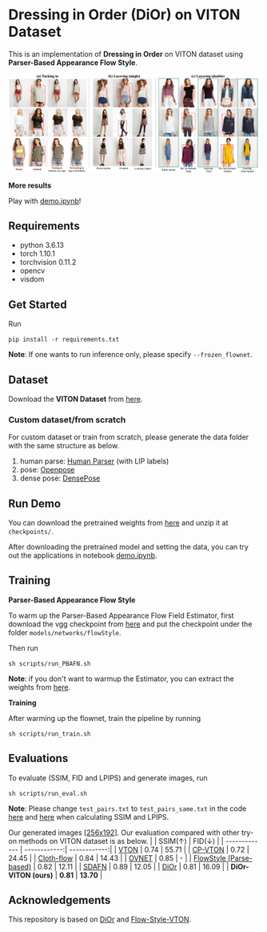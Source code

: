 # Dressing in Order (DiOr) on VITON Dataset
This is an implementation of __Dressing in Order__ on VITON dataset using __Parser-Based Appearance Flow Style__.

![](Images/short_try_on_editing.png)

__More results__

Play with [demo.ipynb](demo.ipynb)!


## Requirements
- python 3.6.13
- torch 1.10.1
- torchvision 0.11.2
- opencv
- visdom


## Get Started
Run
```
pip install -r requirements.txt
```

__Note__: If one wants to run inference only, please specify ```--frozen_flownet```.


## Dataset
Download the __VITON Dataset__ from [here](https://drive.google.com/file/d/11kKsTXoRwfMzx32I6OADJYPmlRLxpRv8/view?usp=sharing).

### Custom dataset/from scratch
For custom dataset or train from scratch, please generate the data folder with the same structure as below.

1. human parse: [Human Parser](https://github.com/GoGoDuck912/Self-Correction-Human-Parsing) (with LIP labels)
2. pose: [Openpose](https://github.com/ZheC/Realtime_Multi-Person_Pose_Estimation)
3. dense pose: [DensePose](https://github.com/facebookresearch/DensePose)


## Run Demo
You can download the pretrained weights from [here](https://drive.google.com/drive/folders/1Qgaj4n9e412CDdNQOWiuIuEy8Ysx2HrY) and unzip it at ```checkpoints/```.

After downloading the pretrained model and setting the data, you can try out the applications in notebook [demo.ipynb](demo.ipynb).


## Training
__Parser-Based Appearance Flow Style__

To warm up the Parser-Based Appearance Flow Field Estimator, first download the vgg checkpoint from [here](https://github.com/senhe/flow-style-vton) and put the checkpoint under the folder ```models/networks/flowStyle```.

Then run
```
sh scripts/run_PBAFN.sh
```

__Note__: if you don't want to warmup the Estimator, you can extract the weights from [here](https://drive.google.com/drive/folders/1upRRswJf_hXldl48w5QCX7LOJp71otJB).

__Training__

After warming up the flownet, train the pipeline by running
```
sh scripts/run_train.sh
```

## Evaluations
To evaluate (SSIM, FID and LPIPS) and generate images, run
```
sh scripts/run_eval.sh
```
__Note__: Please change ```test_pairs.txt``` to ```test_pairs_same.txt``` in the code [here](https://github.com/shaoyuc3/dior-VITON/blob/28a2f7d6b59ada603e3786957863901509af344b/datasets/viton_datasets.py#L51) and [here](https://github.com/shaoyuc3/dior-VITON/blob/28a2f7d6b59ada603e3786957863901509af344b/datasets/viton_datasets.py#L130) when calculating SSIM and LPIPS.

Our generated images [\[256x192\]](https://drive.google.com/drive/folders/16RHLVxGx7kYD_YZ7MoSOlWO2TnHHXYVU).
Our evaluation compared with other try-on methods on VITON dataset is as below.
|         | SSIM(&#8593;)  | FID(&#8595;) |
| ------------- | ------------:| ------------:|
| [VTON](https://github.com/xthan/VITON)        | 0.74  | 55.71 |
| [CP-VTON](https://github.com/sergeywong/cp-vton)        | 0.72  | 24.45 |
| [Cloth-flow](https://openaccess.thecvf.com/content_ICCV_2019/papers/Han_FiNet_Compatible_and_Diverse_Fashion_Image_Inpainting_ICCV_2019_paper.pdf)        | 0.84  | 14.43 |
| [OVNET](https://paperswithcode.com/paper/toward-accurate-and-realistic-outfits)        | 0.85  | - |
| [FlowStyle (Parse-based)](https://github.com/senhe/flow-style-vton)        | 0.82  | 12.11 |
| [SDAFN](https://github.com/OFA-Sys/DAFlow)        | 0.89  | 12.05 |
| [DiOr](https://github.com/cuiaiyu/dressing-in-order)        | 0.81  | 16.09 |
| __DiOr-VITON (ours)__        | __0.81__  | __13.70__ |



## Acknowledgements
This repository is based on [DiOr](https://github.com/cuiaiyu/dressing-in-order) and [Flow-Style-VTON](https://github.com/SenHe/Flow-Style-VTON).
